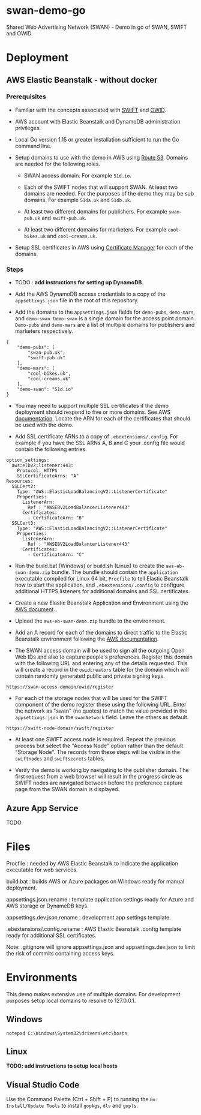 # swan-demo-go
Shared Web Advertising Network (SWAN) - Demo in go of SWAN, SWIFT and OWID

# Deployment

## AWS Elastic Beanstalk - without docker

### Prerequisites

* Familiar with the concepts associated with 
[SWIFT](https://github.com/51degrees/swift) and 
[OWID](https://github.com/51Degrees/owid).

* AWS account with Elastic Beanstalk and DynamoDB administration privileges.

* Local Go version 1.15 or greater installation sufficient to run the Go command
line.

* Setup domains to use with the demo in AWS using 
[Route 53](https://console.aws.amazon.com/route53). Domains are needed for the 
following roles.

    * SWAN access domain. For example ``51d.io``.

    * Each of the SWIFT nodes that will support SWAN. At least two domains are 
    needed. For the purposes of the demo they may be sub domains. For example
    ``51da.uk`` and ``51db.uk``.

    * At least two different domains for publishers. For example ``swan-pub.uk``
    and ``swift-pub.uk``.

    * At least two different domains for marketers. For example 
    ``cool-bikes.uk`` and ``cool-creams.uk``.

* Setup SSL certificates in AWS using 
[Certificate Manager](https://console.aws.amazon.com/acm/) 
for each of the domains.

### Steps

* TODO : **add instructions for setting up DynamoDB**.

* Add the AWS DynamoDB access credentials to a copy of the ``appsettings.json`` 
file in the root of this repository.

* Add the domains to the ``appsettings.json`` fields for ``demo-pubs``, 
``demo-mars``, and ``demo-swan``. ``Demo-swan`` is a single domain for the 
access point domain. ``Demo-pubs`` and ``demo-mars`` are a list of multiple 
domains for publishers and marketers respectively.

```
{
    "demo-pubs": [
        "swan-pub.uk",
        "swift-pub.uk" 
    ],
    "demo-mars": [
        "cool-bikes.uk",
        "cool-creams.uk"
    ],
    "demo-swan": "51d.io"
}
```

* You may need to support multiple SSL certificates if the demo deployment 
should respond to five or more domains. 
See AWS
[documentation](https://aws.amazon.com/premiumsupport/knowledge-center/elastic-beanstalk-ssl-load-balancer/).
Locate the ARN for each of the certificates that should be used with the demo.

* Add SSL certificate ARNs to a copy of ``.ebextensions/.config``. For example 
if you have the SSL ARNs A, B and C your .config file would contain the
following entries.

```
option_settings:
  aws:elbv2:listener:443:
    Protocol: HTTPS
    SSLCertificateArns: "A"
Resources:
  SSLCert2:
    Type: "AWS::ElasticLoadBalancingV2::ListenerCertificate"
    Properties:
      ListenerArn:
        Ref : "AWSEBV2LoadBalancerListener443"
      Certificates:
        - CertificateArn: "B"
  SSLCert3:
    Type: "AWS::ElasticLoadBalancingV2::ListenerCertificate"
    Properties:
      ListenerArn:
        Ref : "AWSEBV2LoadBalancerListener443"
      Certificates:
        - CertificateArn: "C"
```

* Run the build.bat (Windows) or build.sh (Linux) to create the 
``aws-eb-swan-demo.zip`` bundle. The bundle should contain the ``application`` 
executable compiled for Linux 64 bit, ``Procfile`` to tell Elastic Beanstalk how 
to start the application, and ``.ebextensions/.config`` to configure additional
HTTPS listeners for additional domains and SSL certificates.

* Create a new Elastic Beanstalk Application and Environment using the 
[AWS document](https://docs.aws.amazon.com/elasticbeanstalk/latest/dg/create_deploy_go.html).

* Upload the ``aws-eb-swan-demo.zip`` bundle to the environment.

* Add an A record for each of the domains to direct traffic to the Elastic 
Beanstalk environment following the 
[AWS documentation](https://docs.aws.amazon.com/Route53/latest/DeveloperGuide/routing-to-beanstalk-environment.html).

* The SWAN access domain will be used to sign all the outgoing Open Web IDs and
also to capture people's preferences. Register this domain with the following
URL and entering any of the details requested. This will create a record in the 
``owidcreators`` table for the domain which will contain randomly generated 
public and private signing keys.

```
https://swan-access-domain/owid/register
```

* For each of the storage nodes that will be used for the SWIFT component of the
demo register these using the following URL. Enter the network as "swan" (no 
quotes) to match the value provided in the ``appsettings.json`` in the 
``swanNetwork`` field. Leave the others as default.

```
https://swift-node-domain/swift/register
```

* At least one SWIFT access node is required. Repeat the previous process but 
select the "Access Node" option rather than the default "Storage Node". The 
records from these steps will be visible in the ``swiftnodes`` and 
``swiftsecrets`` tables.

* Verify the demo is working by navigating to the publisher domain. The first 
request from a web browser will result in the progress circle as SWIFT nodes
are navigated between before the preference capture page from the SWAN domain
is displayed.

## Azure App Service

TODO

# Files

Procfile : needed by AWS Elastic Beanstalk to indicate the application 
executable for web services.

build.bat : builds AWS or Azure packages on Windows ready for manual deployment.

appsettings.json.rename : template application settings ready for Azure and AWS 
storage or DynameDB keys.

appsettings.dev.json.rename : development app settings template.

.ebextensions/.config.rename : AWS Elastic Beanstalk .config template ready for
additional SSL certificates.

Note: .gitignore will ignore appsettings.json and appsettings.dev.json to limit
the risk of commits containing access keys.

# Environments

This demo makes extensive use of multiple domains. For development purposes 
setup local domains to resolve to 127.0.0.1.

## Windows 

```
notepad C:\Windows\System32\drivers\etc\hosts
```

## Linux

**TODO: add instructions to setup local hosts**

## Visual Studio Code

Use the Command Palette (Ctrl + Shift + P) to running the `Go: Install/Update Tools` to install `gopkgs`, `dlv` and `gopls`.
